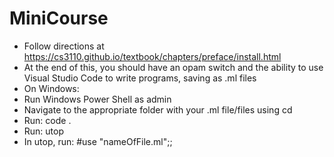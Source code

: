 # MiniCourse

* Follow directions at https://cs3110.github.io/textbook/chapters/preface/install.html
* At the end of this, you should have an opam switch and the ability to use Visual Studio Code to write programs, saving as .ml files
* On Windows:
* Run Windows Power Shell as admin
* Navigate to the appropriate folder with your .ml file/files using cd
* Run: code .
* Run: utop
* In utop, run: #use "nameOfFile.ml";;
